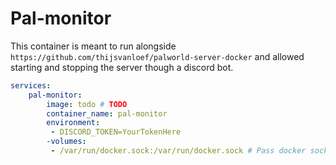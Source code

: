# Pal-monitor

This container is meant to run alongside `https://github.com/thijsvanloef/palworld-server-docker` and allowed starting
and stopping the server though a discord bot.


```yaml
services:
    pal-monitor:
        image: todo # TODO
        container_name: pal-monitor
        environment:
         - DISCORD_TOKEN=YourTokenHere
        -volumes:
         - /var/run/docker.sock:/var/run/docker.sock # Pass docker socket into container to it can control the other container
```
